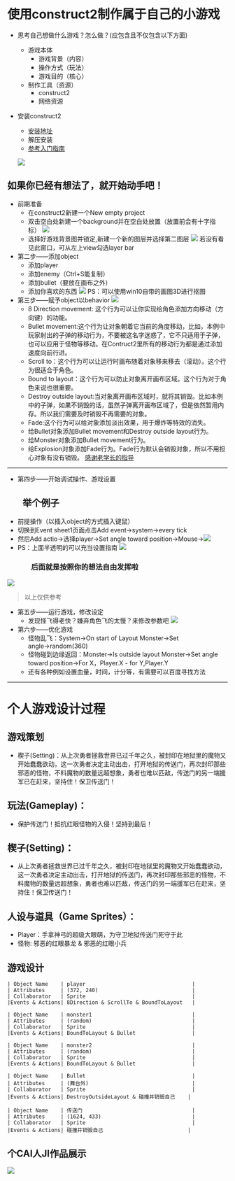 # 使用construct2制作属于自己的小游戏

- 思考自己想做什么游戏？怎么做？(应包含且不仅包含以下方面)
  - 游戏本体
    - 游戏背景（内容）
    - 操作方式（玩法）
    - 游戏目的（核心）
  - 制作工具（资源）
    - construct2
    - 网络资源
- 安装construct2
  - [安装地址](https://www.scirra.com/construct2)
  - 解压安装
  - [参考入门指南](https://www.scirra.com/tutorials/top)
  
  ![](images/9.jpg)
## 如果你已经有想法了，就开始动手吧！

- 前期准备
    - 在construct2新建一个New empty project
    - 双击空白处新建一个background并在空白处放置（放置前会有十字指标）
    ![](images/777.gif)
    - 选择好游戏背景图并锁定,新建一个新的图层并选择第二图层
    ![](images/888.gif)
    若没有看见此窗口，可从左上view勾选layer bar
- 第二步——添加object
    - 添加player 
    - 添加enemy（Ctrl+S能复制）
    - 添加bullet（要放在画布之外）
    - 添加你喜欢的东西
    ![](images/6.gif)
    PS：可以使用win10自带的画图3D进行抠图
- 第三步——赋予object以behavior
    ![](images/1.gif)
     - 8 Direction movement: 这个行为可以让你实现给角色添加方向移动（方向键）的功能。 
     - Bullet movement:这个行为让对象朝着它当前的角度移动，比如，本例中玩家射出的子弹的移动行为，不要被这名字迷惑了，它不只适用于子弹，也可以应用于怪物等移动。在Contruct2里所有的移动行为都是通过添加速度向前行进。 
     - Scroll to：这个行为可以让运行时画布随着对象移来移去（滚动）。这个行为很适合于角色。 
     - Bound to layout：这个行为可以防止对象离开画布区域。这个行为对于角色来说也很重要。 
     - Destroy outside layout:当对象离开画布区域时，就将其销毁。比如本例中的子弹，如果不销毁的话，虽然子弹离开画布区域了，但是依然暂用内存。所以我们需要及时销毁不再需要的对象。 
     - Fade:这个行为可以给对象添加淡出效果，用于爆炸等特效的消失。
     - 给Bullet对象添加Bullet movement和Destroy outside layout行为。 
     - 给Monster对象添加Bullet movement行为。 
     - 给Explosion对象添加Fade行为。Fade行为默认会销毁对象，所以不用担心对象有没有销毁。
[感谢老学长的指导](https://blog.csdn.net/ZhangyunqingGC/article/details/78360290)  
---------------------
- 第四步——开始调试操作、游戏设置
## &nbsp;&nbsp;&nbsp;&nbsp;&nbsp;&nbsp;&nbsp;举个例子
  - 前提操作（以插入object的方式插入键鼠）
  - 切换到Event sheet1页面点击Add event→system→every tick
  - 然后Add actio→选择player→Set angle toward position→Mouse→![](images/88.png)
  - PS：上面半透明的可以充当设置指南
![](images/7.gif)
### &nbsp;&nbsp;&nbsp;&nbsp;&nbsp;&nbsp;&nbsp;&nbsp;&nbsp;&nbsp;&nbsp;&nbsp;&nbsp;&nbsp;后面就是按照你的想法自由发挥啦
![](images/99.png)
>  以上仅供参考
- 第五步——运行游戏，修改设定
    - 发现怪飞得老快？嫌弃角色飞的太慢？来修改参数吧
    ![](images/555.gif)
- 第六步——优化游戏
    - 怪物乱飞：System→On start of Layout Monster→Set angle→random(360)  
    - 怪物碰到边缘返回：Monster→Is outside layout  Monster→Set angle toward position→For X，Player.X - for Y,Player.Y 
    - 还有各种例如设置血量，时间，计分等，有需要可以百度寻找方法

---------------------
# 个人游戏设计过程
## 游戏策划
* 楔子(Setting)：从上次勇者拯救世界已过千年之久，被封印在地狱里的魔物又开始蠢蠢欲动，这一次勇者决定主动出击，打开地狱的传送门，再次封印那些邪恶的怪物，不料魔物的数量远超想象，勇者也难以匹敌，传送门的另一端援军已在赶来，坚持住！保卫传送门！
## 玩法(Gameplay)：
* 保护传送门！抵抗红眼怪物的入侵！坚持到最后！ 
## 楔子(Setting)：
* 从上次勇者拯救世界已过千年之久，被封印在地狱里的魔物又开始蠢蠢欲动，这一次勇者决定主动出击，打开地狱的传送门，再次封印那些邪恶的怪物，不料魔物的数量远超想象，勇者也难以匹敌，传送门的另一端援军已在赶来，坚持住！保卫传送门！ 
## 人设与道具（Game Sprites）： 
* Player：手拿神弓的超级大眼萌，为守卫地狱传送门死守于此 
* 怪物: 邪恶的红眼暴龙 & 邪恶的红眼小兵 
## 游戏设计
```
| Object Name    | player                                  |
| Attributes     | (372, 240)                              |
| Collaborator   | Sprite                                  |
|Events & Actions| 8Direction & ScrollTo & BoundToLayout   |
```
```
| Object Name    | monster1                                |
| Attributes     | (random)                                |
| Collaborator   | Sprite                                  |
|Events & Actions| BoundToLayout & Bullet                  |
```
```
| Object Name    | monster2                                |
| Attributes     | (random)                                |
| Collaborator   | Sprite                                  |
|Events & Actions| BoundToLayout & Bullet                  |
```
```
| Object Name    | Bullet                                  |
| Attributes     | (舞台外)                                 |
| Collaborator   | Sprite                                  |
|Events & Actions| DestroyOutsideLayout & 碰撞并销毁自己    |
```
```
| Object Name    | 传送门                                   |
| Attributes     | (1624, 433)                             |
| Collaborator   | Sprite                                  |
|Events & Actions| 碰撞并销毁自己                           |
```
## 个CAI人JI作品展示
![](images/666.gif)